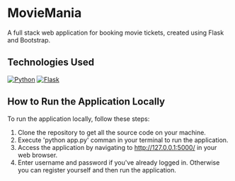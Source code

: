 # MovieMania
A full stack web application for booking movie tickets, created using Flask and Bootstrap.

## Technologies Used
[![Python](https://img.shields.io/badge/Python-FFD43B?style=for-the-badge&logo=python&logoColor=blue)](https://www.python.org/)
[![Flask](https://img.shields.io/badge/Flask-000000?style=for-the-badge&logo=flask&logoColor=white)](https://flask.palletsprojects.com/)

## How to Run the Application Locally

To run the application locally, follow these steps:

1. Clone the repository to get all the source code on your machine.
2. Execute 'python app.py' comman in your terminal to run the application.
3. Access the application by navigating to http://127.0.0.1:5000/ in your web browser.
4. Enter username and password if you've already logged in. Otherwise you can register yourself and then run the application.

